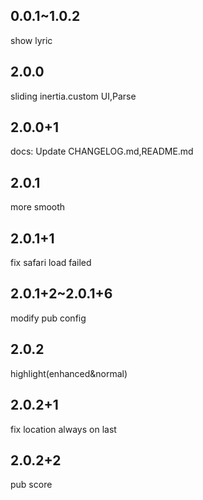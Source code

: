 ## 0.0.1~1.0.2
show lyric
## 2.0.0
sliding inertia.custom UI,Parse
## 2.0.0+1
docs: Update CHANGELOG.md,README.md
## 2.0.1
more smooth
## 2.0.1+1
fix safari load failed
## 2.0.1+2~2.0.1+6
modify pub config
## 2.0.2
highlight(enhanced&normal)
## 2.0.2+1
fix location always on last
## 2.0.2+2
pub score